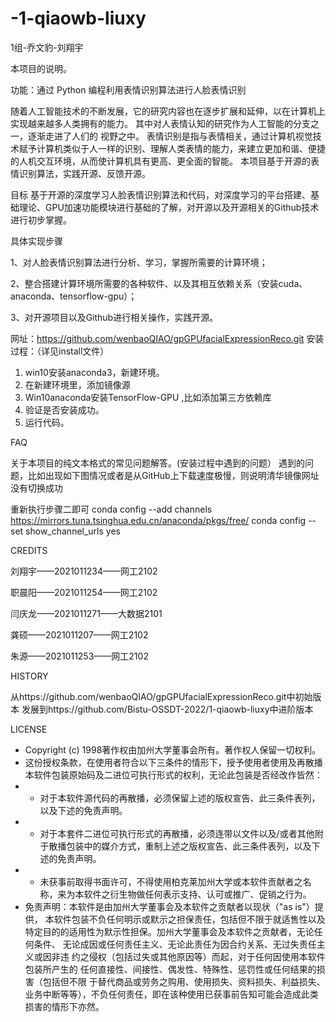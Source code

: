 # -1-qiaowb-liuxy
1组-乔文豹-刘翔宇

本项目的说明。

功能：通过 Python 编程利用表情识别算法进行人脸表情识别

随着人工智能技术的不断发展，它的研究内容也在逐步扩展和延伸，以在计算机上实现越来越多人类拥有的能力。
其中对人表情认知的研究作为人工智能的分支之一，逐渐走进了人们的 视野之中。
表情识别是指与表情相关，通过计算机视觉技术赋予计算机类似于人一样的识别、理解人类表情的能力，来建立更加和谐、便捷的人机交互环境，从而使计算机具有更高、更全面的智能。
本项目基于开源的表情识别算法，实践开源、反馈开源。

目标
    基于开源的深度学习人脸表情识别算法和代码，对深度学习的平台搭建、基础理论、GPU加速功能模块进行基础的了解，对开源以及开源相关的Github技术进行初步掌握。

具体实现步骤
   
   1、对人脸表情识别算法进行分析、学习，掌握所需要的计算环境；
   
   2、整合搭建计算环境所需要的各种软件、以及其相互依赖关系（安装cuda、anaconda、tensorflow-gpu）；
    
   3、对开源项目以及Github进行相关操作，实践开源。

网址：https://github.com/wenbaoQIAO/gpGPUfacialExpressionReco.git
安装过程：（详见install文件）
1.	win10安装anaconda3，新建环境。
2.	在新建环境里，添加镜像源
3.	Win10anaconda安装TensorFlow-GPU ,比如添加第三方依赖库
4.	验证是否安装成功。
5.  运行代码。


FAQ

关于本项目的纯文本格式的常见问题解答。(安装过程中遇到的问题）
遇到的问题，比如出现如下图情况或者是从GitHub上下载速度极慢，则说明清华镜像网址没有切换成功

重新执行步骤二即可
conda config --add channels https://mirrors.tuna.tsinghua.edu.cn/anaconda/pkgs/free/
conda config --set show_channel_urls yes


CREDITS

刘翔宇——2021011234——网工2102

职晨阳——2021011254——网工2102

闫庆龙——2021011271——大数据2101

龚硕——2021011207——网工2102

朱源——2021011253——网工2102

HISTORY

从https://github.com/wenbaoQIAO/gpGPUfacialExpressionReco.git中初始版本
发展到https://github.com/Bistu-OSSDT-2022/1-qiaowb-liuxy中进阶版本


LICENSE
* Copyright (c) 1998著作权由加州大学董事会所有。著作权人保留一切权利。
* 这份授权条款，在使用者符合以下三条件的情形下，授予使用者使用及再散播本软件包装原始码及二进位可执行形式的权利，无论此包装是否经改作皆然：
* * 对于本软件源代码的再散播，必须保留上述的版权宣告、此三条件表列，以及下述的免责声明。
* * 对于本套件二进位可执行形式的再散播，必须连带以文件以及/或者其他附于散播包装中的媒介方式，重制上述之版权宣告、此三条件表列，以及下述的免责声明。
* * 未获事前取得书面许可，不得使用柏克莱加州大学或本软件贡献者之名称，来为本软件之衍生物做任何表示支持、认可或推广、促销之行为。
* 免责声明：本软件是由加州大学董事会及本软件之贡献者以现状（"as is"）提供， 本软件包装不负任何明示或默示之担保责任，包括但不限于就适售性以及特定目的的适用性为默示性担保。加州大学董事会及本软件之贡献者，无论任何条件、 无论成因或任何责任主义、无论此责任为因合约关系、无过失责任主义或因非违 约之侵权（包括过失或其他原因等）而起，对于任何因使用本软件包装所产生的 任何直接性、间接性、偶发性、特殊性、惩罚性或任何结果的损害（包括但不限
于替代商品或劳务之购用、使用损失、资料损失、利益损失、业务中断等等），不负任何责任，即在该种使用已获事前告知可能会造成此类损害的情形下亦然。
